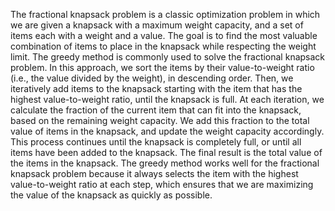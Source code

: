 The fractional knapsack problem is a classic optimization problem in which we are given a knapsack with a maximum weight capacity, and a set of items each with a weight and a value. The goal is to find the most valuable combination of items to place in the knapsack while respecting the weight limit.
The greedy method is commonly used to solve the fractional knapsack problem. In this approach, we sort the items by their value-to-weight ratio (i.e., the value divided by the weight), in descending order. Then, we iteratively add items to the knapsack starting with the item that has the highest value-to-weight ratio, until the knapsack is full.
At each iteration, we calculate the fraction of the current item that can fit into the knapsack, based on the remaining weight capacity. We add this fraction to the total value of items in the knapsack, and update the weight capacity accordingly.
This process continues until the knapsack is completely full, or until all items have been added to the knapsack. The final result is the total value of the items in the knapsack.
The greedy method works well for the fractional knapsack problem because it always selects the item with the highest value-to-weight ratio at each step, which ensures that we are maximizing the value of the knapsack as quickly as possible.
